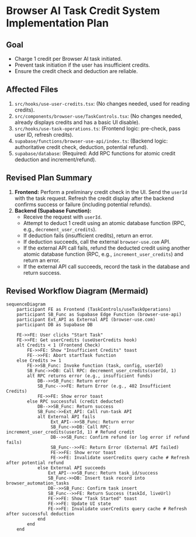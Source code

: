 # Browser AI Task Credit System Implementation Plan

## Goal

*   Charge 1 credit per Browser AI task initiated.
*   Prevent task initiation if the user has insufficient credits.
*   Ensure the credit check and deduction are reliable.

## Affected Files

1.  `src/hooks/use-user-credits.tsx`: (No changes needed, used for reading credits).
2.  `src/components/browser-use/TaskControls.tsx`: (No changes needed, already displays credits and has a basic UI disable).
3.  `src/hooks/use-task-operations.ts`: (Frontend logic: pre-check, pass user ID, refresh credits).
4.  `supabase/functions/browser-use-api/index.ts`: (Backend logic: authoritative credit check, deduction, potential refund).
5.  `supabase/database`: (Required: Add RPC functions for atomic credit deduction and increment/refund).

## Revised Plan Summary

1.  **Frontend:** Perform a preliminary credit check in the UI. Send the `userId` with the task request. Refresh the credit display after the backend confirms success or failure (including potential refunds).
2.  **Backend (Supabase Function):**
    *   Receive the request with `userId`.
    *   Attempt to deduct 1 credit using an atomic database function (RPC, e.g., `decrement_user_credits`).
    *   If deduction fails (insufficient credits), return an error.
    *   If deduction succeeds, call the external `browser-use.com` API.
    *   If the external API call fails, refund the deducted credit using another atomic database function (RPC, e.g., `increment_user_credits`) and return an error.
    *   If the external API call succeeds, record the task in the database and return success.

## Revised Workflow Diagram (Mermaid)

```mermaid
sequenceDiagram
    participant FE as Frontend (TaskControls/useTaskOperations)
    participant SB_Func as Supabase Edge Function (browser-use-api)
    participant Ext_API as External API (browser-use.com)
    participant DB as Supabase DB

    FE->>FE: User clicks "Start Task"
    FE->>FE: Get userCredits (useUserCredits hook)
    alt Credits < 1 (Frontend Check)
        FE->>FE: Show "Insufficient Credits" toast
        FE-->>FE: Abort startTask function
    else Credits >= 1
        FE->>SB_Func: Invoke function (task, config, userId)
        SB_Func->>DB: Call RPC: decrement_user_credits(userId, 1)
        alt RPC returns error (e.g., insufficient funds)
            DB-->>SB_Func: Return error
            SB_Func-->>FE: Return Error (e.g., 402 Insufficient Credits)
            FE->>FE: Show error toast
        else RPC successful (credit deducted)
            DB-->>SB_Func: Return success
            SB_Func->>Ext_API: Call run-task API
            alt External API fails
                 Ext_API-->>SB_Func: Return error
                 SB_Func->>DB: Call RPC: increment_user_credits(userId, 1) # Refund credit
                 DB-->>SB_Func: Confirm refund (or log error if refund fails)
                 SB_Func-->>FE: Return Error (External API failed)
                 FE->>FE: Show error toast
                 FE->>FE: Invalidate userCredits query cache # Refresh after potential refund
            else External API succeeds
                Ext_API-->>SB_Func: Return task_id/success
                SB_Func->>DB: Insert task record into browser_automation_tasks
                DB-->>SB_Func: Confirm task insert
                SB_Func-->>FE: Return Success (taskId, liveUrl)
                FE->>FE: Show "Task Started" toast
                FE->>FE: Update UI state
                FE->>FE: Invalidate userCredits query cache # Refresh after successful deduction
            end
        end
    end